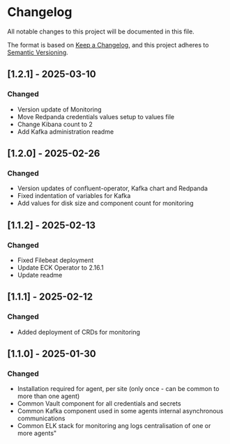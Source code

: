 # Changelog
All notable changes to this project will be documented in this file.

The format is based on [Keep a Changelog](https://keepachangelog.com/en/1.0.0/),
and this project adheres to [Semantic Versioning](https://semver.org/spec/v2.0.0.html).

## [1.2.1] - 2025-03-10

### Changed
- Version update of Monitoring
- Move Redpanda credentials values setup to values file
- Change Kibana count to 2
- Add Kafka administration readme

## [1.2.0] - 2025-02-26

### Changed
- Version updates of confluent-operator, Kafka chart and Redpanda
- Fixed indentation of variables for Kafka
- Add values for disk size and component count for monitoring

## [1.1.2] - 2025-02-13

### Changed
- Fixed Filebeat deployment
- Update ECK Operator to 2.16.1
- Update readme

## [1.1.1] - 2025-02-12

### Changed
- Added deployment of CRDs for monitoring

## [1.1.0] - 2025-01-30

### Changed
- Installation required for agent, per site (only once - can be common to more than one agent)
- Common Vault component for all credentials and secrets
- Common Kafka component used in some agents internal asynchronous communications
- Common ELK stack for monitoring ang logs centralisation of one or more agents"
